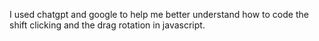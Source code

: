 I used chatgpt and google to help me better understand how to code the shift clicking and the drag rotation in javascript. 